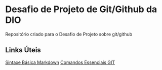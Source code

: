 # Desafio de Projeto de Git/Github da DIO
Repositório criado para o Desafio de Projeto sobre git/github

## Links Úteis
[Sintaxe Básica Markdown](https://www.markdownguide.org/basic-syntax/)
[Comandos Essenciais GIT](https://insightlab.ufc.br/os-6-comandos-do-git-que-todo-cientista-de-dados-deve-saber)
